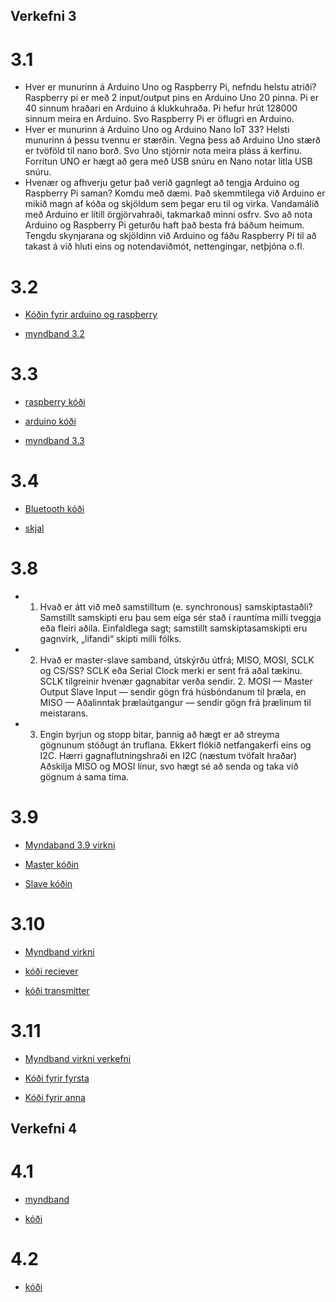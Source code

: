 ## Verkefni 3

# 3.1

* Hver er munurinn á Arduino Uno og Raspberry Pi, nefndu helstu atriði? Raspberry pi er með 2 input/output pins en Arduino Uno 20 pinna. Pi er 40 sinnum hraðari en Arduino á klukkuhraða. Pi hefur hrút 128000 sinnum meira en Arduino. Svo Raspberry Pi er öflugri en Arduino.
* Hver er munurinn á Arduino Uno og Arduino Nano IoT 33? Helsti munurinn á þessu tvennu er stærðin. Vegna þess að Arduino Uno stærð er tvöföld til nano borð. Svo Uno stjórnir nota meira pláss á kerfinu. Forritun UNO er hægt að gera með USB snúru en Nano notar litla USB snúru.
* Hvenær og afhverju getur það verið gagnlegt að tengja Arduino og Raspberry Pi saman? Komdu með dæmi. Það skemmtilega við Arduino er mikið magn af kóða og skjöldum sem þegar eru til og virka. Vandamálið með Arduino er lítill örgjörvahraði, takmarkað minni osfrv. Svo að nota Arduino og Raspberry Pi geturðu haft það besta frá báðum heimum. Tengdu skynjarana og skjöldinn við Arduino og fáðu Raspberry Pi til að takast á við hluti eins og notendaviðmót, nettengingar, netþjóna o.fl.

# 3.2

* [Kóðin fyrir arduino og raspberry](https://github.com/BjarkiJohannes/VESM/blob/main/hello.py)

* [myndband 3.2](https://streamable.com/fi0aka)

# 3.3

* [raspberry kóði](https://github.com/BjarkiJohannes/VESM/blob/main/33.py)

* [arduino kóði](https://github.com/BjarkiJohannes/VESM/blob/main/33ardu.py)

* [myndband 3.3](https://streamable.com/261ub0)

# 3.4

* [Bluetooth kóði](https://github.com/BjarkiJohannes/VESM/blob/main/bluetooth.py)

* [skjal](https://github.com/BjarkiJohannes/VESM/blob/main/skj)

#  3.8

* 1. Hvað er átt við með samstilltum (e. synchronous) samskiptastaðli? Samstillt samskipti eru þau sem eiga sér stað í rauntíma milli tveggja eða fleiri aðila. Einfaldlega sagt; samstillt samskiptasamskipti eru gagnvirk, „lifandi“ skipti milli fólks.

* 2. Hvað er master-slave samband, útskýrðu útfrá; MISO, MOSI, SCLK og CS/SS? SCLK eða Serial Clock merki er sent frá aðal tækinu. SCLK tilgreinir hvenær gagnabitar verða sendir. 2. MOSI — Master Output Slave Input — sendir gögn frá húsbóndanum til þræla, en MISO — Aðalinntak þrælaútgangur — sendir gögn frá þrælinum til meistarans.

* 3. Engin byrjun og stopp bitar, þannig að hægt er að streyma gögnunum stöðugt án truflana.
Ekkert flókið netfangakerfi eins og I2C.
Hærri gagnaflutningshraði en I2C (næstum tvöfalt hraðar)
Aðskilja MISO og MOSI línur, svo hægt sé að senda og taka við gögnum á sama tíma.

# 3.9 

* [Myndaband 3.9 virkni](https://streamable.com/pbaqxw)

* [Master kóðin](https://github.com/BjarkiJohannes/VESM/blob/main/master.ino)

* [Slave kóðin](https://github.com/BjarkiJohannes/VESM/blob/main/slave.ino)

# 3.10

* [Myndband virkni](https://streamable.com/08cfmf)

* [kóði reciever](https://github.com/BjarkiJohannes/VESM/blob/main/reciever.ino)

* [kóði transmitter](https://github.com/BjarkiJohannes/VESM/blob/main/transmitter.ino)

# 3.11

* [Myndband virkni verkefni](https://streamable.com/rod4hy)

* [Kóði fyrir fyrsta](https://github.com/BjarkiJohannes/VESM/blob/main/first.ino)

* [Kóði fyrir anna](https://github.com/BjarkiJohannes/VESM/blob/main/second.ino)

## Verkefni 4

# 4.1

* [myndband](https://streamable.com/b48n3a)

* [kóði](https://github.com/BjarkiJohannes/VESM/blob/main/adafruit.py)

# 4.2 

* [kóði](https://github.com/BjarkiJohannes/VESM/blob/main/relay.py) 
